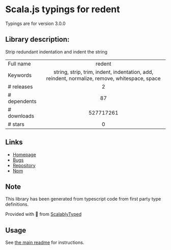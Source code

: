 
# Scala.js typings for redent

Typings are for version 3.0.0

## Library description:
Strip redundant indentation and indent the string

|                    |                 |
| ------------------ | :-------------: |
| Full name          | redent |
| Keywords           | string, strip, trim, indent, indentation, add, reindent, normalize, remove, whitespace, space |
| # releases         | 2 |
| # dependents       | 87 |
| # downloads        | 527717261 |
| # stars            | 0 |

## Links
- [Homepage](https://github.com/sindresorhus/redent#readme)
- [Bugs](https://github.com/sindresorhus/redent/issues)
- [Repository](https://github.com/sindresorhus/redent)
- [Npm](https://www.npmjs.com/package/redent)
    


## Note
This library has been generated from typescript code from first party type definitions.

Provided with :purple_heart: from [ScalablyTyped](https://github.com/oyvindberg/ScalablyTyped)

## Usage
See [the main readme](../../readme.md) for instructions.


